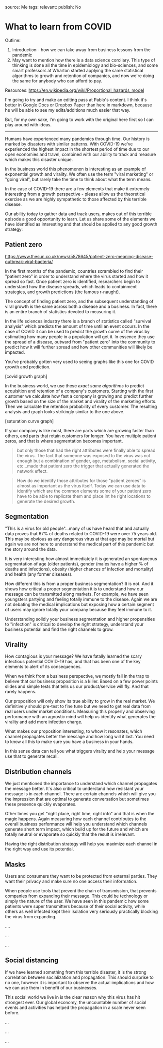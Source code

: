 source: Me
tags: 
relevant: 
publish: No

# What to learn from COVID

Outline:
1. Introduction - how we can take away from business lessons from the pandemic
2. May want to mention how there is a data science corollary. This type of thinking is done all the time in epidemiology and bio-sciences, and some smart professors at Wharton started applying the same statistical algorithms to growth and retention of companies, and now we're doing the same for anybody who can afford to pay.

Resources:
https://en.wikipedia.org/wiki/Proportional_hazards_model

I'm going to try and make an editing pass at Pablo's content. I think it's better in Google Docs or Dropbox Paper than here in markdown, because he will be able to see my edits/additions much easier that way.

But, for my own sake, I'm going to work with the original here first so I can play around with ideas.

---

Humans have experienced many pandemics through time. Our history is marked by disasters with similar patterns. With COVID-19 we've experienced the highest impact in the shortest period of time due to our open economies and travel, combined with our ability to track and measure which makes this disaster unique.

In the business world this phenomenon is interesting as an example of exponential growth and virality. We often use the term "viral marketing" or "going viral", but rarely take the time to think about what the term means.

In the case of COVID-19 there are a few elements that make it extremely interesting from a growth perspective - please allow us the theoretical exercise as we are highly sympathetic to those affected by this terrible disease. 

Our ability today to gather data and track users, makes out of this terrible episode a good opportunity to learn. Let us share some of the elements we have identified as interesting and that should be applied to any good growth strategy: 

## Patient zero
https://www.thesun.co.uk/news/5878645/patient-zero-meaning-disease-outbreak-viral-bacteria/

In the first months of the pandemic, countries scrambled to find their "patient zero" in order to understand where the virus started and how it spread so fast.
Once patient zero is identified, researchers begin to understand how the disease spreads, which leads to containment strategies, and growth predictions (the famous r-naught).

 The concept of finding patient zero, and the subsequent understanding of viral growth is the same across both a disease and a business. In fact, there is an entire branch of statistics devoted to measuring it.

In the life sciences industry there is a branch of statistics called "survival analysis" which predicts the amount of time until an event occurs. In the case of COVID it can be used to predict the growth curve of the virus by estimating how many people in a population will get it. In essence they use the spread of a disease, outward from "patient zero" into the community to predict how it will further spread and how other communities will likely be impacted.

You've probably gotten very used to seeing graphs like this one for COVID growth and prediction.

[covid growth graph]

In the business world, we use these _exact same algorithms_ to predict acquisition and retention of a company's customers. Starting with the first customer we calculate how fast a company is growing and predict further growth based on the size of the market and virality of the marketing efforts. Then we calculate the retention probability of every customer. The resulting analysis and graph looks strikingly similar to the one above.

[saturation curve graph]

If your company is like most, there are parts which are growing faster than others, and parts that retain customers for longer. You have multiple patient zeros, and that is where segmentation becomes important. 


> but only those that had the right attributes were finally able to spread the virus. The fact that someone was exposed to the virus was not enough but a combination of gender, age, metabolism, social activity, etc...made that patient zero the trigger that actually generated the network effect. 

> How do we identify those attributes for those "patient zeroes" is almost as important as the virus itself. Today we can use data to identify which are the common elements some of your patient zero have to be able to replicate them and place int he right locations to generate the desired growth. 

## Segmentation

"This is a virus for old people"...many of us have heard that and actually data proves that 67% of deaths related to COVID-19 were over 75 years old. This may be obvious as any dangerous virus at that age may be mortal but again we are not here to understand the medical part of this pandemic but the story around the data.

It is very interesting how almost immediately it is generated an spontaneous segmentation of age (older patients), gender (males have a higher % of deaths and infections), obesity (higher chances of infection and mortality) and health (any former diseases). 

How different this is from a proper business segmentation? It is not. And it shows how critical a proper segmentation it is to understand how our message can be transmitted along markets. For example, we have seen youngsters partying and feeling totally immune to the disease. Again we are not debating the medical implications but exposing how a certain segment of users may ignore totally your company because they feel immune to it. 

Understanding solidly your business segmentation and higher propensities to "infection" is critical to develop the right strategy, understand your business potential and find the right channels to grow. 

## Virality

How contagious is your message? We have fatally learned the scary infectious potential COVID-19 has, and that has been one of the key elements to alert of its consequences. 

When we think from a business perspective, we mostly fall in the trap to believe that our business proposition is a killer. Based on a few power points slides and simple tests that tells us our product/service will fly. And that rarely happens. 

Our proposition will only show its true ability to grow in the real market. We definitively should pre-test to fine tune but we need to get real data from real users under market conditions. Measuring this properly and observing performance with an agnostic mind will help us identify what generates the virality and add more infection charge. 

What makes our proposition interesting, to whow it resonates, which channel propagates better the message and how long will it last. You need to know all this to make sure you have a business in your hands.

In this sense data can tell you what triggers virality and help your message use that to generate recall. 

## **Distribution channels**

We just mentioned the importance to understand which channel propagates the message better. It´s also critical to understand how resistant your message is in each channel. There are certain channels which will give you the impression that are optimal to generate conversation but sometimes these presence quickly evaporates. 

Other times you get "right place, right time, right info" and that is when the magic happens. Again measuring how each channel contributes to the overall business performance will help you understand which channels generate short term impact, which build up for the future and which are totally neutral or evaporate so quickly that the result is irrelevant. 

Having the right distribution strategy will help you maximize each channel in the right way and use its potential. 

## Masks

Users and consumers they want to be protected from external parties. They want their privacy and make sure no one access their information. 

When people use tools that prevent the chain of transmission, that prevents companies from expanding their message. This could be technology or simply the nature of the user. We have seen in this pandemic how some patients were super transmitters because of their social activity, while others as well infected kept their isolation very seriously practically blocking the virus from expanding. 

....

...

...

## Social distancing

If we have learned something from this terrible disaster, it is the strong correlation between socialization and propagation. This should surprise to no one, however it is important to observe the actual implications and how we can use them in benefit of our businesses.

This social world we live in is the clear reason why this virus has hit strongest ever. Our global economy, the uncountable number of social events and activities has helped the propagation in a scale never seen before. 

...

...

...